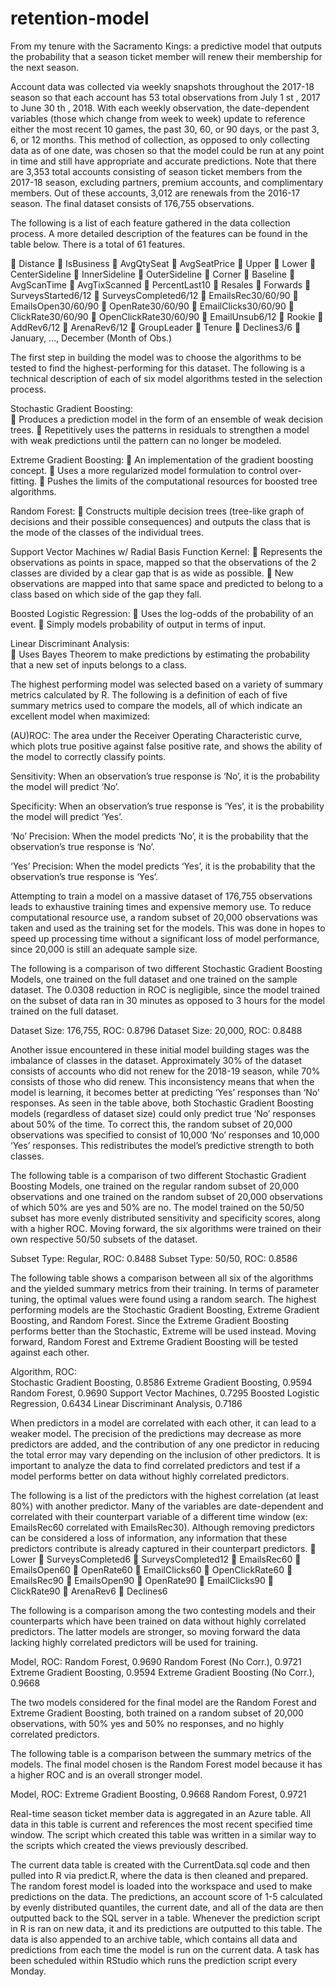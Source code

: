 # retention-model
From my tenure with the Sacramento Kings: a predictive model that outputs the probability that a season ticket member will renew their membership for the next season.

Account data was collected via weekly snapshots throughout the 2017-18 season so that each
account has 53 total observations from July 1 st , 2017 to June 30 th , 2018. With each weekly observation,
the date-dependent variables (those which change from week to week) update to reference either the
most recent 10 games, the past 30, 60, or 90 days, or the past 3, 6, or 12 months. This method of
collection, as opposed to only collecting data as of one date, was chosen so that the model could be run
at any point in time and still have appropriate and accurate predictions. Note that there are 3,353 total
accounts consisting of season ticket members from the 2017-18 season, excluding partners, premium
accounts, and complimentary members. Out of these accounts, 3,012 are renewals from the 2016-17
season. The final dataset consists of 176,755 observations.

The following is a list of each feature gathered in the data collection process. A more detailed
description of the features can be found in the table below. There is a total of 61 features.

 Distance
 IsBusiness
 AvgQtySeat
 AvgSeatPrice
 Upper
 Lower
 CenterSideline
 InnerSideline
 OuterSideline
 Corner
 Baseline
 AvgScanTime
 AvgTixScanned
 PercentLast10
 Resales
 Forwards
 SurveysStarted6/12
 SurveysCompleted6/12
 EmailsRec30/60/90
 EmailsOpen30/60/90
 OpenRate30/60/90
 EmailClicks30/60/90
 ClickRate30/60/90
 OpenClickRate30/60/90
 EmailUnsub6/12
 Rookie
 AddRev6/12
 ArenaRev6/12
 GroupLeader
 Tenure
 Declines3/6
 January, …, December (Month of Obs.)

The first step in building the model was to choose the algorithms to be tested to find the
highest-performing for this dataset. The following is a technical description of each of six model
algorithms tested in the selection process.

Stochastic Gradient Boosting:  
 Produces a prediction model in the form of an ensemble of weak decision trees.
 Repetitively uses the patterns in residuals to strengthen a model with weak predictions until the pattern can no longer be modeled.

Extreme Gradient Boosting: 
 An implementation of the gradient boosting concept.
 Uses a more regularized model formulation to control over-fitting.
 Pushes the limits of the computational resources for boosted tree algorithms.

Random Forest: 
 Constructs multiple decision trees (tree-like graph of decisions and their possible consequences) and
outputs the class that is the mode of the classes of the individual trees.

Support Vector Machines w/ Radial
Basis Function Kernel: 
 Represents the observations as points in space, mapped so that the observations of the 2 classes are divided by a clear gap that is as wide as possible.
 New observations are mapped into that same space and predicted to belong to a class based on which side of the gap they fall.

Boosted Logistic Regression: 
 Uses the log-odds of the probability of an event.
 Simply models probability of output in terms of input.

Linear Discriminant Analysis:  
 Uses Bayes Theorem to make predictions by estimating the probability that a new set of inputs belongs to a class.

The highest performing model was selected based on a variety of summary metrics calculated
by R. The following is a definition of each of five summary metrics used to compare the models, all of
which indicate an excellent model when maximized:

(AU)ROC: The area under the Receiver Operating Characteristic curve, which plots true positive against false positive rate, and shows the ability of the model to correctly classify points.

Sensitivity: When an observation’s true response is ‘No’, it is the probability the model will predict ‘No’.

Specificity: When an observation’s true response is ‘Yes’, it is the probability the model will predict ‘Yes’.

‘No’ Precision: When the model predicts ‘No’, it is the probability that the observation’s true response is ‘No’.

‘Yes’ Precision: When the model predicts ‘Yes’, it is the probability that the observation’s true response is ‘Yes’.

Attempting to train a model on a massive dataset of 176,755 observations leads to exhaustive
training times and expensive memory use. To reduce computational resource use, a random subset of
20,000 observations was taken and used as the training set for the models. This was done in hopes to
speed up processing time without a significant loss of model performance, since 20,000 is still an
adequate sample size.

The following is a comparison of two different Stochastic Gradient Boosting Models, one trained
on the full dataset and one trained on the sample dataset. The 0.0308 reduction in ROC is negligible,
since the model trained on the subset of data ran in 30 minutes as opposed to 3 hours for the model
trained on the full dataset.

Dataset Size: 176,755, ROC: 0.8796 
Dataset Size: 20,000, ROC:  0.8488

Another issue encountered in these initial model building stages was the imbalance of classes in the dataset. Approximately 30% of the dataset consists of accounts who did not renew for the 2018-19 season, while 70% consists of those who did renew. This inconsistency means that when the model is learning, it becomes better at predicting ‘Yes’ responses than ‘No’ responses. As seen in the table above, both Stochastic Gradient Boosting models (regardless of dataset size) could only predict true ‘No’ responses about 50% of the time. To correct this, the random subset of 20,000 observations was specified to consist of 10,000 ‘No’ responses and 10,000 ‘Yes’ responses. This redistributes the model’s predictive strength to both classes. 

The following table is a comparison of two different Stochastic Gradient Boosting Models, one trained on the regular random subset of 20,000 observations and one trained on the random subset of 20,000 observations of which 50% are yes and 50% are no. The model trained on the 50/50 subset has more evenly distributed sensitivity and specificity scores, along with a higher ROC. Moving forward, the six algorithms were trained on their own respective 50/50 subsets of the dataset.

Subset Type: Regular, ROC: 0.8488
Subset Type: 50/50, ROC: 0.8586

The following table shows a comparison between all six of the algorithms and the yielded
summary metrics from their training. In terms of parameter tuning, the optimal values were found using
a random search. The highest performing models are the Stochastic Gradient Boosting, Extreme
Gradient Boosting, and Random Forest. Since the Extreme Gradient Boosting performs better than the
Stochastic, Extreme will be used instead. Moving forward, Random Forest and Extreme Gradient
Boosting will be tested against each other.

Algorithm, ROC:                   
Stochastic Gradient Boosting,  0.8586
Extreme Gradient Boosting,     0.9594
Random Forest,               0.9690
Support Vector Machines,       0.7295
Boosted Logistic Regression,   0.6434
Linear Discriminant Analysis,  0.7186

When predictors in a model are correlated with each other, it can lead to a weaker model. The
precision of the predictions may decrease as more predictors are added, and the contribution of any
one predictor in reducing the total error may vary depending on the inclusion of other predictors. It is
important to analyze the data to find correlated predictors and test if a model performs better on data
without highly correlated predictors.

The following is a list of the predictors with the highest correlation (at least 80%) with another
predictor. Many of the variables are date-dependent and correlated with their counterpart variable of a
different time window (ex: EmailsRec60 correlated with EmailsRec30). Although removing predictors
can be considered a loss of information, any information that these predictors contribute is already
captured in their counterpart predictors.
 Lower
 SurveysCompleted6
 SurveysCompleted12
 EmailsRec60
 EmailsOpen60
 OpenRate60
 EmailClicks60
 OpenClickRate60
 EmailsRec90
 EmailsOpen90
 OpenRate90
 EmailClicks90
 ClickRate90
 ArenaRev6
 Declines6

The following is a comparison among the two contesting models and their counterparts which have
been trained on data without highly correlated predictors. The latter models are stronger, so moving
forward the data lacking highly correlated predictors will be used for training.

Model, ROC:
Random Forest,                         0.9690
Random Forest (No Corr.),              0.9721
Extreme Gradient Boosting,             0.9594
Extreme Gradient Boosting (No Corr.),  0.9668

The two models considered for the final model are the Random Forest and Extreme Gradient
Boosting, both trained on a random subset of 20,000 observations, with 50% yes and 50% no responses,
and no highly correlated predictors.

The following table is a comparison between the summary metrics of the models. The final
model chosen is the Random Forest model because it has a higher ROC and is an overall stronger model.

Model, ROC:
Extreme Gradient Boosting, 0.9668
Random Forest,             0.9721

Real-time season ticket member data is aggregated in an Azure table. All
data in this table is current and references the most recent specified time window. The script which
created this table was written in a similar way to the scripts which created the views previously
described.

The current data table is created with the CurrentData.sql code and then pulled into R via predict.R, where the data is then cleaned and prepared. The random forest model is loaded into the workspace and used to make predictions on the data. The
predictions, an account score of 1-5 calculated by evenly distributed quantiles, the current date, and all
of the data are then outputted back to the SQL server in a table. 
Whenever the prediction script in R is ran on new data, it and its predictions are outputted to this table.
The data is also appended to an archive table, which contains all
data and predictions from each time the model is run on the current data. A task has been scheduled
within RStudio which runs the prediction script every Monday.
